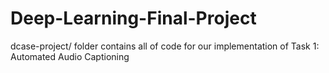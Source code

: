 # Deep-Learning-Final-Project

dcase-project/ folder contains all of code for our implementation of Task 1: Automated Audio Captioning
